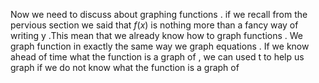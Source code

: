 

Now we need to discuss  about graphing functions . if we recall from the pervious section we said that $f(x)$ is nothing more than a fancy way of writing y .This mean that we already know how to graph functions . We graph function in exactly the same way we graph equations . If we know ahead of time what the function is a graph of , we can used t to help us graph if we do not know what the function is a graph of 
